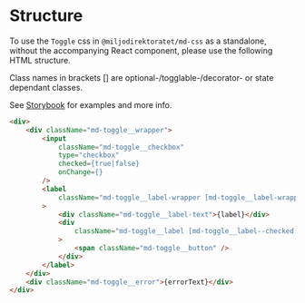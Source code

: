 # Structure

To use the `Toggle` css in `@miljodirektoratet/md-css` as a standalone, without the accompanying React component, please use the following HTML structure.

Class names in brackets [] are optional-/togglable-/decorator- or state dependant classes.

See [Storybook](https://miljodir.github.io/md-components) for examples and more info.

```html
<div>
    <div className="md-toggle__wrapper">
        <input
            className="md-toggle__checkbox"
            type="checkbox"
            checked={true|false}
            onChange={}
        />
        <label
            className="md-toggle__label-wrapper [md-toggle__label-wrapper--disabled]"
        >
            <div className="md-toggle__label-text">{label}</div>
            <div
                className="md-toggle__label [md-toggle__label--checked, md-toggle__label--disabled]"
            >
                <span className="md-toggle__button" />
            </div>
        </label>
    </div>
    <div className="md-toggle__error">{errorText}</div>
</div>
```

